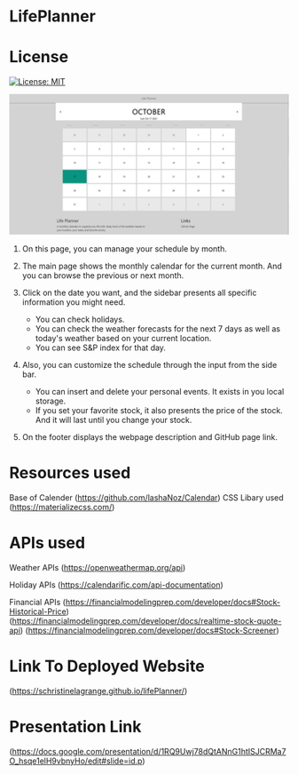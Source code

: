 # LifePlanner
# License
[![License: MIT](https://img.shields.io/badge/License-MIT-yellow.svg)](https://opensource.org/licenses/MIT)<br>

![LifePlanner](./assets/images/calendar.png)


1. On this page, you can manage your schedule by month.

2. The main page shows the monthly calendar for the current month. And you can browse the previous or next month.

3. Click on the date you want, and the sidebar presents all specific information you might need.
    - You can check holidays.
    - You can check the weather forecasts for the next 7 days as well as today's weather based on your current location.
    - You can see S&P index for that day.


4. Also, you can customize the schedule through the input from the side bar.
    - You can insert and delete your personal events. It exists in you local storage.
    - If you set your favorite stock, it also presents the price of the stock. And it will last until you change your stock.

5. On the footer displays the webpage description and GitHub page link.



# Resources used
Base of Calender (https://github.com/lashaNoz/Calendar)
CSS Libary used (https://materializecss.com/)

# APIs used
Weather APIs
(https://openweathermap.org/api)

Holiday APIs
(https://calendarific.com/api-documentation)

Financial APIs
(https://financialmodelingprep.com/developer/docs#Stock-Historical-Price)
(https://financialmodelingprep.com/developer/docs/realtime-stock-quote-api)
(https://financialmodelingprep.com/developer/docs#Stock-Screener)

# Link To Deployed Website
(https://schristinelagrange.github.io/lifePlanner/)

# Presentation Link
(https://docs.google.com/presentation/d/1RQ9Uwj78dQtANnG1htISJCRMa7O_hsqe1elH9vbnyHo/edit#slide=id.p)






